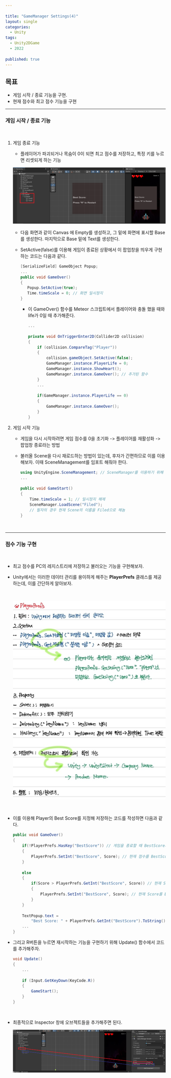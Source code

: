 ```yaml
---

title: "GameManager Settings(4)"
layout: single
categories:
  - Unity
tags:
  - Unity2DGame
  - 2022

published: true
---
```




## 목표

- 게임 시작 / 종료 기능을 구현.
- 현재 점수와 최고 점수 기능을 구현



---

### 게임 시작 / 종료 기능

<br>

1. 게임 종료 기능

   - 플레이어가 파괴되거나 목숨이 0이 되면 최고 점수를 저장하고, 특정 키를 누르면 리셋되게 하는 기능

   ![image-20221004142525334](/assets/images/2022-10-04-GMSettings4/image-20221004142525334.png)

   - 다음 화면과 같이 Canvas 에 Empty를 생성하고, 그 밑에 화면에 표시할 Base를 생성한다. 마지막으로 Base 밑에 Text를 생성한다. 

   - SetActive(false)를 이용해 게임이 종료된 상황에서 이 팝업창을 띄우게 구현하는 코드는 다음과 같다.

     ```csharp
     [SerializeField] GameObject Popup;
     ...
     public void GameOver()
     {
        Popup.SetActive(true); 
        Time.timeScale = 0; // 화면 일시정지
     }
     ```

     - 이 GameOver() 함수를 Meteor 스크립트에서 플레이어와 충돌 했을 때와 life가 0일 때 추가해준다.

       ```c#
       ...
       
       private void OnTriggerEnter2D(Collider2D collision)
       {
           if (collision.CompareTag("Player"))
           {
               collision.gameObject.SetActive(false);
               GameManager.instance.PlayerLife = 0;
               GameManager.instance.ShowHeart();
               GameManager.instance.GameOver(); // 추가된 함수
           } 
           ...
           
           if(GameManager.instance.PlayerLife == 0)
           {
               GameManager.instance.GameOver();
           }
       }
       ```



2. 게임 시작 기능

   - 게임을 다시 시작하려면 게임 점수를 0을 초기화 -> 플레이어를 재활성화 -> 팝업창 종료라는 방법

   - 불러올 Scene을 다시 재로드하는 방법이 있는데, 후자가 간편하므로 이를 이용해보자. 이때 SceneManagement를 임포트 해줘야 한다.

     ```csharp
     using UnityEngine.SceneManagement; // SceneManager를 이용하기 위해 임포트
     ...
     
     public void GameStart()
     {
         Time.timeScale = 1; // 일시정지 해제
         SceneManager.LoadScene("Filed");
         // 필자의 경우 현재 Scene의 이름을 Filed으로 해놈
     }
     ```

     <br>

---

### 점수 기능 구현

<br>

- 최고 점수를 PC의 레지스트리에 저장하고 불러오는 기능을 구현해보자.

- Unity에서는 이러한 데이터 관리를 용이하게 해주는 **PlayerPrefs** 클래스를 제공하는데, 이를 간단하게 알아보자.

  <br>

  ![image-20221004150241121](/assets/images/2022-10-04-GMSettings4/image-20221004150241121.png)

<br>

- 이를 이용해 Player의 Best Score를 지정해 저장하는 코드를 작성하면 다음과 같다.

  ```c#
  public void GameOver()
  {
      if(!PlayerPrefs.HasKey("BestScore")) // 게임을 종료할 때 BestScore가 없으면
      {
          PlayerPrefs.SetInt("BestScore", Score); // 현재 점수를 BestScore를 저장
      }
  
      else
      {
          if(Score > PlayerPrefs.GetInt("BestScore", Score)) // 현재 Score가 BestScore보다 크면
          {
              PlayerPrefs.SetInt("BestScore", Score); // 현재 Score를 BestScore로 저장
          }
      }
      
      TextPopup.text = 
          "Best Score: " + PlayerPrefs.GetInt("BestScore").ToString(); // 최고 점수를 Text로 출력
      ...
  }
  ```

- 그리고 R버튼을 누르면 재시작하는 기능을 구현하기 위해 Update() 함수에서 코드를 추가해주자.

  ```c#
  void Update()
  {
      ...
          
      if (Input.GetKeyDown(KeyCode.R))
      {
          GameStart();
      }
  }
  ```

<br>

- 최종적으로 Inspector 창에 오브젝트들을 추가해주면 된다.

  ![image-20221004151056276](/assets/images/2022-10-04-GMSettings4/image-20221004151056276.png)
